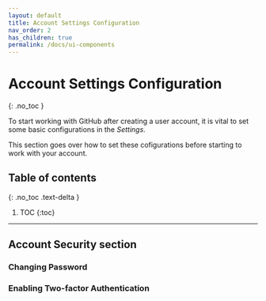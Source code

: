 ```yaml
---
layout: default
title: Account Settings Configuration
nav_order: 2
has_children: true
permalink: /docs/ui-components
---
```


# Account Settings Configuration
{: .no_toc }

To start working with GitHub after creating a user account, it is vital to set some basic configurations in the _Settings_.

This section goes over how to set these cofigurations before starting to work with your account.

## Table of contents
{: .no_toc .text-delta }

1. TOC
{:toc}

---

## Account Security section

### Changing Password

### Enabling Two-factor Authentication
